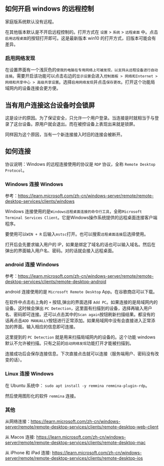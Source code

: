 ## 如何开启 windows 的远程控制

家庭版系统默认没有远程。

在其他版本默认是不开启远程控制的。打开方式在 `设置` > `系统` > `远程桌面` 中。点击 `启用远程桌面`的按钮打开即可。这是最新版本 win10 的打开方式，旧版本可能会有差异。

### 启用网络发现

在设置界面有一个浅灰色的`使我的电脑在专用网络上可被发现，以支持从远程设备进行自动连接`。需要开启该功能可以点击右边的`显示设置`会进入`控制面板 > 网络和Internet > 网络和共享中心 > 高级共享设置`。选择`启用网络发现`并点击`保存更改`。打开这个功能局域网内的设备连接会更方便。

## 当有用户连接这台设备时会锁屏

这是设计的原因。为了保证安全，只允许一个用户登录。当连接是时就相当于与登录了这台设备。原用户就会退出。而在被控设备上表现出来就是锁屏。

同样因为这个原因，当有一个新连接接入时旧的连接会被断开。

## 如何连接

协议说明：Windows 的远程连接使用的协议是 `RDP` 协议，全称 `Remote Desktop Protocol`。

### Windows 连接 Windows

参考：<https://learn.microsoft.com/zh-cn/windows-server/remote/remote-desktop-services/clients/windows>

Windows 连接使用的是`Windows远程桌面连接的命令行工具`，全称`Microsoft Terminal Services Client`。它是Windows操作系统提供的远程桌面连接客户端程序。

要使用可以`WIN + R` 后输入`mstsc`打开。也可以搜索`远程桌面连接`后选择使用。

打开后会先要求输入用户的 IP，如果是绑定了域名的话也可以输入域名。然后在弹出的界面输入用户名、密码。对的话就会接入远程桌面。

### android 连接 Windows

参考：<https://learn.microsoft.com/zh-cn/windows-server/remote/remote-desktop-services/clients/remote-desktop-android>

android 连接使用的是 `Microsoft Remote Desktop` App。在谷歌商店可以下载。

在软件中点击右上角的 `+` 按钮,弹出的界面选择 `Add PC`。如果连接的是局域网内的设备。这时候会弹出 `PC Detection`，这里面有扫描到的设备，选择再输入用户名、密码即可连接。还可以点击其中的`Scan again`按钮刷新扫描结果。都没有的话再点击`ADD MANUALLY`按钮进行正常添加。如果局域网中没有会直接进入正常添加的界面。输入相应的信息即可连接。

这里提到的 `PC Detection` 就是用来扫描局域网内的设备的。这个功能 windows 默认不允许被扫描。只有之前的`启动网络发现`功能打开才能被扫描到。

连接成功后会保存连接信息。下次直接点击就可以连接（服务端用户、密码没有改变的话）。

### Linux 连接 Windows

在 Ubuntu 系统中： `sudo apt install -y remmina remmina-plugin-rdp`。

然后使用图形化的软件 `remmina` 连接。

### 其他

从网络连接：<https://learn.microsoft.com/zh-cn/windows-server/remote/remote-desktop-services/clients/remote-desktop-web-client>

从 Macos 连接: <https://learn.microsoft.com/zh-cn/windows-server/remote/remote-desktop-services/clients/remote-desktop-mac>

从 iPhone 和 iPad 连接: <https://learn.microsoft.com/zh-cn/windows-server/remote/remote-desktop-services/clients/remote-desktop-ios>